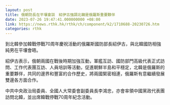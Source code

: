```yaml
---
layout: post
title: 俄朝防長在平壤會談　紹伊古強調北韓是俄羅斯重要夥伴
date: 2023-07-26 19:47:41.000000000 +08:00
link: https://news.rthk.hk/rthk/ch/component/k2/1710688-20230726.htm
categories: rthk
---
```


到北韓參加韓戰停戰70周年慶祝活動的俄羅斯國防部長紹伊古，與北韓國防相強純男在平壤會晤。

紹伊古表示，俄朝兩國在戰後時期加強互動，軍艦互訪、國防部門高級代表正式訪問、工作代表團互訪、人員培訓等活動，促進朝鮮半島和平穩定，北韓是俄羅斯的重要夥伴，共同的邊界和豐富的合作歷史，將兩國緊密相連，俄羅斯有意繼續發展雙邊各方面合作。

中共中央政治局委員、全國人大常委會副委員長李鴻忠，亦會率領中國黨政代表團訪問北韓，並出席韓戰停戰70周年紀念活動。
